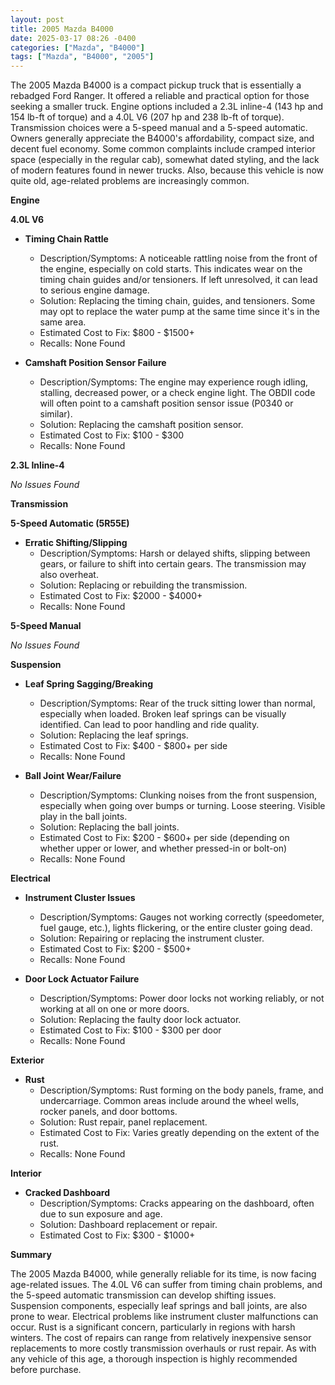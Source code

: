 ```yaml
---
layout: post
title: 2005 Mazda B4000
date: 2025-03-17 08:26 -0400
categories: ["Mazda", "B4000"]
tags: ["Mazda", "B4000", "2005"]
---
```

The 2005 Mazda B4000 is a compact pickup truck that is essentially a rebadged Ford Ranger. It offered a reliable and practical option for those seeking a smaller truck. Engine options included a 2.3L inline-4 (143 hp and 154 lb-ft of torque) and a 4.0L V6 (207 hp and 238 lb-ft of torque). Transmission choices were a 5-speed manual and a 5-speed automatic. Owners generally appreciate the B4000's affordability, compact size, and decent fuel economy. Some common complaints include cramped interior space (especially in the regular cab), somewhat dated styling, and the lack of modern features found in newer trucks. Also, because this vehicle is now quite old, age-related problems are increasingly common.

**Engine**

**4.0L V6**

*   **Timing Chain Rattle**
    *   Description/Symptoms: A noticeable rattling noise from the front of the engine, especially on cold starts. This indicates wear on the timing chain guides and/or tensioners. If left unresolved, it can lead to serious engine damage.
    *   Solution: Replacing the timing chain, guides, and tensioners. Some may opt to replace the water pump at the same time since it's in the same area.
    *   Estimated Cost to Fix: $800 - $1500+
    *   Recalls: None Found

*   **Camshaft Position Sensor Failure**
    *   Description/Symptoms: The engine may experience rough idling, stalling, decreased power, or a check engine light. The OBDII code will often point to a camshaft position sensor issue (P0340 or similar).
    *   Solution: Replacing the camshaft position sensor.
    *   Estimated Cost to Fix: $100 - $300
    *   Recalls: None Found

**2.3L Inline-4**

*No Issues Found*

**Transmission**

**5-Speed Automatic (5R55E)**

*   **Erratic Shifting/Slipping**
    *   Description/Symptoms: Harsh or delayed shifts, slipping between gears, or failure to shift into certain gears. The transmission may also overheat.
    *   Solution: Replacing or rebuilding the transmission.
    *   Estimated Cost to Fix: $2000 - $4000+
    *   Recalls: None Found

**5-Speed Manual**

*No Issues Found*

**Suspension**

*   **Leaf Spring Sagging/Breaking**
    *   Description/Symptoms: Rear of the truck sitting lower than normal, especially when loaded. Broken leaf springs can be visually identified. Can lead to poor handling and ride quality.
    *   Solution: Replacing the leaf springs.
    *   Estimated Cost to Fix: $400 - $800+ per side
    *   Recalls: None Found

*   **Ball Joint Wear/Failure**
    *   Description/Symptoms: Clunking noises from the front suspension, especially when going over bumps or turning. Loose steering. Visible play in the ball joints.
    *   Solution: Replacing the ball joints.
    *   Estimated Cost to Fix: $200 - $600+ per side (depending on whether upper or lower, and whether pressed-in or bolt-on)
    *   Recalls: None Found

**Electrical**

*   **Instrument Cluster Issues**
    *   Description/Symptoms: Gauges not working correctly (speedometer, fuel gauge, etc.), lights flickering, or the entire cluster going dead.
    *   Solution: Repairing or replacing the instrument cluster.
    *   Estimated Cost to Fix: $200 - $500+
    *   Recalls: None Found

*   **Door Lock Actuator Failure**
    *   Description/Symptoms: Power door locks not working reliably, or not working at all on one or more doors.
    *   Solution: Replacing the faulty door lock actuator.
    *   Estimated Cost to Fix: $100 - $300 per door
    *   Recalls: None Found

**Exterior**

*   **Rust**
    *   Description/Symptoms: Rust forming on the body panels, frame, and undercarriage. Common areas include around the wheel wells, rocker panels, and door bottoms.
    *   Solution: Rust repair, panel replacement.
    *   Estimated Cost to Fix: Varies greatly depending on the extent of the rust.
    *   Recalls: None Found

**Interior**

*   **Cracked Dashboard**
    *   Description/Symptoms: Cracks appearing on the dashboard, often due to sun exposure and age.
    *   Solution: Dashboard replacement or repair.
    *   Estimated Cost to Fix: $300 - $1000+

**Summary**

The 2005 Mazda B4000, while generally reliable for its time, is now facing age-related issues. The 4.0L V6 can suffer from timing chain problems, and the 5-speed automatic transmission can develop shifting issues. Suspension components, especially leaf springs and ball joints, are also prone to wear. Electrical problems like instrument cluster malfunctions can occur. Rust is a significant concern, particularly in regions with harsh winters. The cost of repairs can range from relatively inexpensive sensor replacements to more costly transmission overhauls or rust repair. As with any vehicle of this age, a thorough inspection is highly recommended before purchase.

